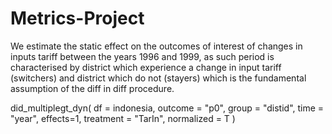 # Metrics-Project

We estimate the static effect on the outcomes of interest of changes in inputs tariff
between the years 1996 and 1999, as such period is characterised by district which
experience a change in input tariff (switchers) and district which do not (stayers) which is
the fundamental assumption of the diff in diff procedure.

did_multiplegt_dyn(
    df = indonesia,
    outcome = "p0",
    group = "distid",
    time = "year",
    effects=1,
    treatment = "TarIn",
    normalized = T
)
